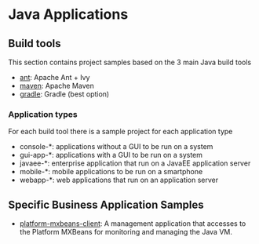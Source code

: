 # Java Applications

## Build tools

This section contains project samples based on the 3 main Java build tools
-  [ant](ant/): Apache Ant + Ivy
-  [maven](maven/): Apache Maven
-  [gradle](gradle/): Gradle (best option)

### Application types

For each build tool there is a sample project for each application type

-  console-*: applications without a GUI to be run on a system
-  gui-app-*: applications with a GUI to be run on a system
-  javaee-*: enterprise application that run on a JavaEE application server
-  mobile-*: mobile applications to be run on a smartphone
-  webapp-*: web applications that run on an application server

## Specific Business Application Samples

-  [platform-mxbeans-client](platform-mxbeans-client/): A management application
that accesses to the Platform MXBeans for monitoring and managing the Java VM.

